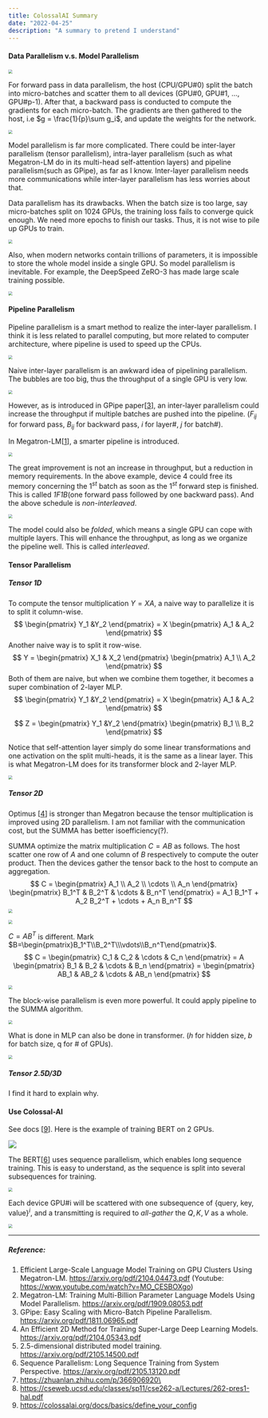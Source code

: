 ```yaml
---
title: ColossalAI Summary
date: "2022-04-25"
description: "A summary to pretend I understand"
---
```


#### Data Parallelism v.s. Model Parallelism

<img src="img/splitting.svg" style="zoom:50%;" />

For forward pass in data parallelism, the host (CPU/GPU#0) split the batch into micro-batches and scatter them to all devices (GPU#0, GPU#1, ..., GPU#p-1). After that, a backward pass is conducted to compute the gradients for each micro-batch. The gradients are then gathered to the host, i.e $g = \frac{1}{p}\sum g_i$, and update the weights for the network.

<img src="img/3.JPG" style="zoom:50%;" />

Model parallelism is far more complicated. There could be inter-layer parallelism (tensor parallelism), intra-layer parallelism (such as what Megatron-LM do in its multi-head self-attention layers) and pipeline parallelism(such as GPipe), as far as I know. Inter-layer parallelism needs more communications while inter-layer parallelism has less worries about that.

Data parallelism has its drawbacks. When the batch size is too large, say micro-batches split on 1024 GPUs, the training loss fails to converge quick enough. We need more epochs to finish our tasks. Thus, it is not wise to pile up GPUs to train.

<img src="img/11.JPG" style="zoom:50%;" />

Also, when modern networks contain trillions of parameters, it is impossible to store the whole model inside a single GPU. So model parallelism is inevitable. For example, the DeepSpeed ZeRO-3 has made large scale training possible.

<img src="img/12.JPG" style="zoom:50%;" />

#### Pipeline Parallelism

Pipeline parallelism is a smart method to realize the inter-layer parallelism. I think it is less related to parallel computing, but more related to computer architecture, where pipeline is used to speed up the CPUs.

<img src="img/2.JPG" style="zoom:50%;" />

Naive inter-layer parallelism is an awkward idea of pipelining parallelism. The bubbles are too big, thus the throughput of a single GPU is very low.

<img src="img/13.JPG" style="zoom:50%;" />

However, as is introduced in GPipe paper[[3](https://arxiv.org/pdf/1811.06965.pdf)], an inter-layer parallelism could increase the throughput if multiple batches are pushed into the pipeline. ($F_{ij}$ for forward pass, $B_{ij}$ for backward pass, $i$ for layer#, $j$ for batch#).

In Megatron-LM[[1](https://arxiv.org/pdf/2104.04473.pdf)], a smarter pipeline is introduced.

<img src="img/6.JPG" style="zoom: 50%;" />

The great improvement is not an increase in throughput, but a reduction in memory requirements.  In the above example, device 4 could free its memory concerning the $1^{st}$ batch as soon as the $1^{st}$ forward step is finished. This is called *1F1B*(one forward pass followed by one backward pass). And the above schedule is *non-interleaved*.

<img src="img/8.JPG" style="zoom:50%;" />

The model could also be *folded*, which means a single GPU can cope with multiple layers. This will enhance the throughput, as long as we organize the pipeline well. This is called *interleaved*.

#### Tensor Parallelism

##### Tensor 1D

To compute the tensor multiplication $Y=XA$, a naive way to parallelize it is to split it column-wise.
$$
\begin{pmatrix}
Y_1 &Y_2
\end{pmatrix} = X
\begin{pmatrix}
A_1 & A_2
\end{pmatrix}
$$
Another naive way is to split it row-wise.
$$
Y = 
\begin{pmatrix}
X_1 & X_2
\end{pmatrix}
\begin{pmatrix}
A_1 \\ A_2
\end{pmatrix}
$$
Both of them are naive, but when we combine them together, it becomes a super combination of 2-layer MLP.
$$
\begin{pmatrix}
Y_1 &Y_2
\end{pmatrix} = X
\begin{pmatrix}
A_1 & A_2
\end{pmatrix}
$$

$$
Z = 
\begin{pmatrix}
Y_1 &Y_2
\end{pmatrix}
\begin{pmatrix}
B_1 \\ B_2
\end{pmatrix}
$$

Notice that self-attention layer simply do some linear transformations and one activation on the split multi-heads, it is the same as a linear layer. This is what Megatron-LM does for its transformer block and 2-layer MLP.

<img src="img/14.JPG" style="zoom:50%;" />

##### Tensor 2D

Optimus [[4](https://arxiv.org/pdf/2104.05343.pdf)] is stronger than Megatron because the tensor multiplication is improved using 2D parallelism. I am not familiar with the communication cost, but the SUMMA has better isoefficiency(?).

SUMMA optimize the matrix multiplication $C=AB$ as follows. The host scatter one row of $A$ and one column of $B$ respectively to compute the outer product. Then the devices gather the tensor back to the host to compute an aggregation.
$$
C = 
\begin{pmatrix}
A_1 \\ A_2 \\ \cdots \\ A_n
\end{pmatrix}
\begin{pmatrix}
B_1^T & B_2^T & \cdots & B_n^T
\end{pmatrix} = A_1 B_1^T + A_2 B_2^T + \cdots + A_n B_n^T
$$
<img src="img/16.JPG" style="zoom:50%;" />

<img src="img/17.JPG" style="zoom:50%;" />

 $C=AB^T$ is different. Mark $B=\begin{pmatrix}B_1^T\\B_2^T\\\vdots\\B_n^T\end{pmatrix}$.
$$
C = \begin{pmatrix}
C_1 & C_2 & \cdots & C_n
\end{pmatrix} = 
A
\begin{pmatrix}
B_1 & B_2 & \cdots & B_n
\end{pmatrix} = 
\begin{pmatrix}
AB_1 & AB_2 & \cdots & AB_n
\end{pmatrix}
$$


<img src="img/19.JPG" style="zoom:50%;" />

The block-wise parallelism is even more powerful. It could apply pipeline to the SUMMA algorithm.

<img src="img/18.JPG" style="zoom: 50%;" />

What is done in MLP can also be done in transformer. ($h$ for hidden size, $b$ for batch size, q for # of GPUs).

<img src="img/15.JPG" style="zoom:50%;" />

##### Tensor 2.5D/3D

I find it hard to explain why.



#### Use Colossal-AI

See docs [[9](https://colossalai.org/docs/basics/define_your_config)]. Here is the example of training BERT on 2 GPUs.

![](img/1.JPG)

The BERT[[6](https://arxiv.org/pdf/2105.13120.pdf)] uses sequence parallelism, which enables long sequence training. This is easy to understand, as the sequence is split into several subsequences for training. 

<img src="img/20.JPG" style="zoom:50%;" />

Each device GPU#i will be scattered with one subsequence of {query, key, value}$^i$, and a transmitting is required to *all-gather* the ${Q, K, V}$ as a whole. 

<img src="img/21.JPG" style="zoom:50%;" />

------

##### Reference:

1. Efficient Large-Scale Language Model Training on GPU Clusters Using Megatron-LM. https://arxiv.org/pdf/2104.04473.pdf (Youtube: https://www.youtube.com/watch?v=MO_CESBOXgo)
2. Megatron-LM: Training Multi-Billion Parameter Language Models Using Model Parallelism. https://arxiv.org/pdf/1909.08053.pdf
3. GPipe: Easy Scaling with Micro-Batch Pipeline Parallelism. https://arxiv.org/pdf/1811.06965.pdf
4. An Efficient 2D Method for Training Super-Large Deep Learning Models. https://arxiv.org/pdf/2104.05343.pdf
5. 2.5-dimensional distributed model training. https://arxiv.org/pdf/2105.14500.pdf
6. Sequence Parallelism: Long Sequence Training from System Perspective. https://arxiv.org/pdf/2105.13120.pdf
7. https://zhuanlan.zhihu.com/p/366906920\
8. https://cseweb.ucsd.edu/classes/sp11/cse262-a/Lectures/262-pres1-hal.pdf
9. https://colossalai.org/docs/basics/define_your_config

